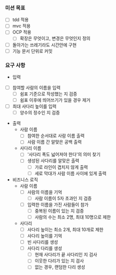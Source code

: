 ### 미션 목표
* [ ] tdd 적용
* [ ] mvc 적용
* [ ] OCP 적용
  * [ ] 확장은 무엇이고, 변경은 무엇인지 정의
* [ ] 돌아가는 쓰레기라도 시간안에 구현
* [ ] 기능 문서 단위로 커밋

### 요구 사항
- 입력
* [ ] 참여할 사람의 이름을 입력
  * [ ] 쉼표 기준으로 작성했는 지 검증
  * [ ] 쉼표 이후에 띄어쓰기가 있을 경우 제거
* [ ] 최대 사다리 높이를 입력
  * [ ] 양수의 정수인 지 검증

- 출력
  - 사람 이름
    * [ ] 참여한 순서대로 사람 이름 출력
    * [ ] 사람 이름 간 알맞은 공백 출력
  - 사다리 이름
    * [ ] '사다리 폭도 넓어져야 한다'의 의미 찾기
    * [ ] 생성된 사다리를 알맞은 출력
      * [ ] 가로 라인이 겹치지 않게 출력
      * [ ] 세로 막대가 사람 이름 사이에 있게 출력

- 비즈니스 로직
  - 사람 이름
    * [ ] 사람의 이름을 기억
      * [ ] 사람 이름이 5자 초과인 지 검증
    * [ ] 입력한 이름을 가진 사람들이 참가
      * [ ] 중복된 이름이 있는 지 검증
      * [ ] 사람의 수는 최소 2명, 최대 10명으로 제한
  - 사다리
    * [ ] 사다리 높이는 최소 2개, 최대 10개로 제한
    * [ ] 사다리 높이를 기억
    * [ ] 빈 사다리를 생성
    * [ ] 사다리 다리를 생성
      * [ ] 현재 사다리가 끝 사다리인 지 검사
      * [ ] 이웃한 다리가 있는 지 검사
      * [ ] 없는 경우, 랜덤한 다리 생성

